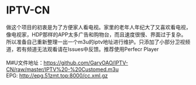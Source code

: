 # IPTV-CN
做这个项目的初衷是为了方便家人看电视。家里的老年人年纪大了又喜欢看电视，像电视家，HDP那样的APP太多广告和购物台，而且速度很慢、界面过于复杂。所以准备自己重新整理一出一个m3u的iptv地址进行维护。只添加了小部分卫视频道，若有频道无法观看请在Issues中反馈。推荐使用Perfecr Player<br>
<br>
M#U文件地址：https://github.com/GaryOAO/IPTV-CN/raw/master/IPTV%20-%20Customed.m3u<br>
EPG: http://epg.51zmt.top:8000/cc.xml.gz
